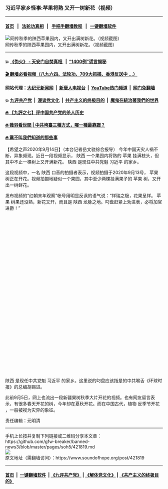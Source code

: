 ### 习近平家乡怪事:苹果将熟 又开一树新花（视频）
------------------------

#### [首页](https://github.com/gfw-breaker/banned-news3/blob/master/README.md) &nbsp;&nbsp;|&nbsp;&nbsp; [法轮功真相](https://github.com/begood0513/basic/blob/master/README.md)  &nbsp;&nbsp;|&nbsp;&nbsp; [手把手翻墙教程](https://github.com/gfw-breaker/guides/wiki)  &nbsp;&nbsp;|&nbsp;&nbsp; [一键翻墙软件](https://github.com/gfw-breaker/nogfw/blob/master/README.md)  



<div><img alt="网传秋季的陕西苹果园内，又开出满树新花。（视频截图）" src="https://img.soundofhope.org/2020-09/untitled-1-copy-11-1600147444986.jpg"/>
<br/><figcaption class="caption">
 网传秋季的陕西苹果园内，又开出满树新花。（视频截图）
</figcaption></div><hr/>

#### 💥 [《伪火》 - 天安门自焚真相 ](http://158.247.203.241:10000/videos/blog/weihuo.html)&nbsp; |&nbsp; [“1400例”谎言揭秘  ](http://158.247.203.241:10000/videos/blog/jiexi1400.html)

#### [ 🎬  翻墙必看视频（八九六四、法轮功、709大抓捕、香港反送中 ...）](https://github.com/gfw-breaker/links/blob/master/banned.md)

#### 网站代理：[大纪元新闻网](http://158.247.203.241:10080/gb/) &nbsp;|&nbsp; [新唐人电视台](http://158.247.203.241:8808/gb/)  &nbsp;|&nbsp; [YouTube热门频道](http://158.247.203.241/youtube.html) &nbsp;|&nbsp; [网门免翻墙](http://158.247.203.241:11000/show.aspx?name=ogHome)

#### 💥 [九评共产党](http://158.247.203.241:10000/videos/res/jiuping/)&nbsp; |&nbsp; [漫谈党文化](http://158.247.203.241:10000/videos/res/mtdwh/)&nbsp; |&nbsp; [共产主义的终极目的](http://158.247.203.241:10000/videos/res/zjmd/)&nbsp; |&nbsp; [魔鬼在統治著我們的世界](http://158.247.203.241:10000/videos/res/TheSpecter/)  

#### [ 🔥  【九評之七】评中国共产党的杀人历史](http://158.247.203.241:10000/videos/news/../res/jiuping/index.html)

#### [ 🔥  薇羽看世間 | 中共垮臺三種方式，哪一種最靠譜？](http://158.247.203.241:10000/videos/news/weiyu01.html)

#### [ 🔥  黨不叫我們知道的那些事](http://158.247.203.241:10000/videos/news/truth02.html)

<div><div class="Content__Wrapper sc-1bvya0-0 grZQxZ">
 <p class="meta-top">
  <span class="meta">
   【希望之声2020年9月14日】（本台记者岳文骁综合报导）
  </span>
  今年中国天灾人祸不断，异象频现。近日一段视频显示，
  <ok href="/term/3698">
   陕西
  </ok>
  一个果园内将熟的
  <ok href="/term/990">
   苹果
  </ok>
  挂满枝头，但其中不止一棵树上又开满新花。
  <ok href="/term/3698">
   陕西
  </ok>
  是现任中共党魁
  <ok href="/term/1063">
   习近平
  </ok>
  的家乡。
 </p>
 <p>
  这段视频中，一名
  <ok href="/term/3698">
   陕西
  </ok>
  口音的拍摄者表示，视频拍摄于2020年9月13号，
  <ok href="/term/990">
   苹果
  </ok>
  树正在开花。视频拍摄地疑似一个果园，其中至少两棵挂满果子的
  <ok href="/term/990">
   苹果
  </ok>
  树，又开出一树鲜花。
 </p>
 <p>
  发布视频的“红朝末年观察”帐号用明显反讽的语气说：“祥瑞之极，花果呈祥。
  <ok href="/term/990">
   苹果
  </ok>
  树果还没熟，新花又开，而且是
  <ok href="/term/3698">
   陕西
  </ok>
  龙脉之地。叼盘赶紧上劝进表，必将加官进爵！”
 </p>
 <div class="soh-embed">
  <div class="soh-embed-inner">
   <div class="iframely-embed" style="max-width: 550px;">
    <div class="iframely-responsive" style="padding-bottom: 100%;">
    </div>
   </div>
  </div>
 </div>
 <p>
  <ok href="/term/3698">
   陕西
  </ok>
  是现任中共党魁
  <ok href="/term/1063">
   习近平
  </ok>
  的家乡。这里说的叼盘应该指是的中共喉舌《环球时报》的总编胡锡进。
 </p>
 <p>
  此前9月5日，网上也流出一段新疆果树秋季大片开花的视频。也有网友留言表示，有很多春天开花的树，今年却在夏秋开花。而在中国古代，植物
  <ok href="/term/375511">
   反季节开花
  </ok>
  ，一般被视为灾异的象征。
 </p>
 <p class="meta-btm">
  责任编辑：元明清
 </p>
</div>
</div>
<hr/>
手机上长按并复制下列链接或二维码分享本文章：<br/>
https://github.com/gfw-breaker/banned-news3/blob/master/pages/soh5/421819.md <br/>
<a href='https://github.com/gfw-breaker/banned-news3/blob/master/pages/soh5/421819.md'><img src='https://github.com/gfw-breaker/banned-news3/blob/master/pages/soh5/421819.md.png'/></a> <br/>
原文地址（需翻墙访问）：https://www.soundofhope.org/post/421819


------------------------
#### [首页](https://github.com/gfw-breaker/banned-news3/blob/master/README.md) &nbsp;|&nbsp; [一键翻墙软件](https://github.com/gfw-breaker/nogfw/blob/master/README.md) &nbsp;| [《九评共产党》](https://github.com/gfw-breaker/9ping.md/blob/master/README.md#九评之一评共产党是什么) | [《解体党文化》](https://github.com/gfw-breaker/jtdwh.md/blob/master/README.md) | [《共产主义的终极目的》](https://github.com/gfw-breaker/gczydzjmd.md/blob/master/README.md)


<img src='http://gfw-breaker.win/banned-news3/pages/soh5/421819.md' width='0px' height='0px'/>